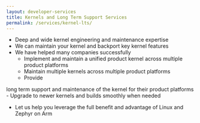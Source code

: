 ```yaml
---
layout: developer-services
title: Kernels and Long Term Support Services
permalink: /services/kernel-lts/
---
```

- Deep and wide kernel engineering and maintenance expertise
- We can maintain your kernel and backport key kernel features
- We have helped many companies successfully
    - Implement and maintain a unified product kernel across multiple product platforms
    - Maintain multiple kernels across multiple product platforms
    - Provide

long term support and maintenance of the kernel for their product platforms
    - Upgrade to newer kernels and builds smoothly when needed

- Let us help you leverage the full benefit and advantage of Linux and Zephyr on Arm
